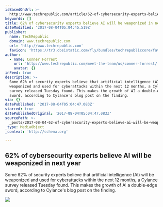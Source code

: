 ```yaml
---
isBasedOnUrl: >-
  http://www.techrepublic.com/article/62-of-cybersecurity-experts-believe-ai-will-be-weaponized-in-next-year/
keywords: []
title: 62% of cybersecurity experts believe AI will be weaponized in next year
dateModified: '2017-08-04T05:04:45.519Z'
publisher:
  name: TechRepublic
  domain: www.techrepublic.com
  url: 'http://www.techrepublic.com'
  favicon: 'https://tr3.cbsistatic.com/fly/bundles/techrepubliccore/favicon.ico'
author:
  - name: Conner Forrest
    url: 'http://www.techrepublic.com/meet-the-team/us/conner-forrest/'
    avatar: {}
inFeed: true
description: >-
  Some 62% of security experts believe that artificial intelligence (AI) will be
  weaponized and used for cyberattacks within the next 12 months, a Cylance
  survey released Tuesday found. This makes the growth of AI a double-edge
  sword, according to Cylance's blog post on the finding.
via: {}
datePublished: '2017-08-04T05:04:47.083Z'
starred: true
datePublishedOriginal: '2017-08-04T05:04:47.083Z'
sourcePath: >-
  _posts/2017-08-04-62-of-cybersecurity-experts-believe-ai-will-be-weaponized-i.md
_type: MediaObject
_context: 'http://schema.org'

---
```

<article style=""><h1>62% of cybersecurity experts believe AI will be weaponized in next year</h1><p>Some 62% of security experts believe that artificial intelligence (AI) will be weaponized and used for cyberattacks within the next 12 months, a Cylance survey released Tuesday found. This makes the growth of AI a double-edge sword, according to Cylance's blog post on the finding.</p><img src="https://tr3.cbsistatic.com/hub/i/r/2017/08/01/8c867f91-722d-45d0-a369-7b169b2104fb/thumbnail/770x578/9f0b997b044a0f167c4a6737612d58a9/securityai.jpg" /></article>